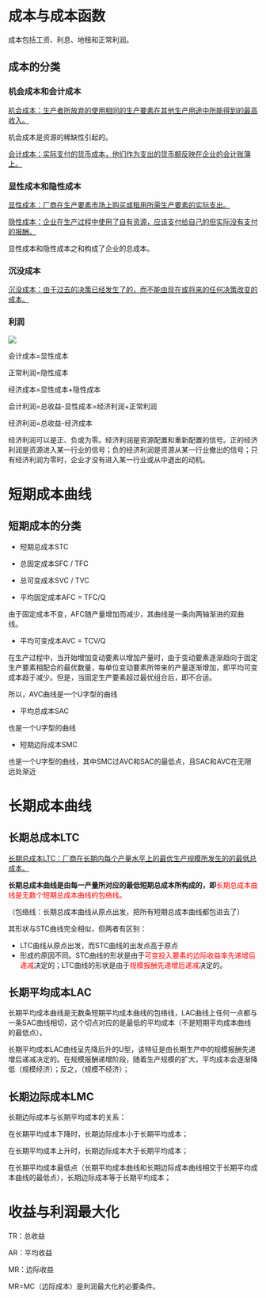 # 成本与成本函数

成本包括工资、利息、地租和正常利润。

## 成本的分类

### 机会成本和会计成本

<u>机会成本：生产者所放弃的使用相同的生产要素在其他生产用途中所能得到的最高收入。</u>

机会成本是资源的稀缺性引起的。

<u>会计成本：实际支付的货币成本，他们作为支出的货币额反映在企业的会计账簿上。</u>

### 显性成本和隐性成本

<u>显性成本：厂商在生产要素市场上购买或租用所需生产要素的实际支出。</u>

<u>隐性成本：企业在生产过程中使用了自有资源，应该支付给自己的但实际没有支付的报酬。</u>

显性成本和隐性成本之和构成了企业的总成本。

### 沉没成本

<u>沉没成本：由于过去的决策已经发生了的，而不能由现在或将来的任何决策改变的成本。</u>

### 利润

![](D:\Work\TyporaNotes\note\经济学\pict\利润.png)

会计成本=显性成本

正常利润=隐性成本

经济成本=显性成本+隐性成本

会计利润=总收益-显性成本=经济利润+正常利润

经济利润=总收益-经济成本

经济利润可以是正、负或为零。经济利润是资源配置和重新配置的信号。正的经济利润是资源进入某一行业的信号；负的经济利润是资源从某一行业撤出的信号；只有经济利润为零时，企业才没有进入某一行业或从中退出的动机。



# 短期成本曲线

## 短期成本的分类

* 短期总成本STC

* 总固定成本SFC / TFC

* 总可变成本SVC / TVC

* 平均固定成本AFC = TFC/Q

由于固定成本不变，AFC随产量增加而减少，其曲线是一条向两轴渐进的双曲线。

* 平均可变成本AVC = TCV/Q

在生产过程中，当开始增加变动要素以增加产量时，由于变动要素逐渐趋向于固定生产要素相配合的最优数量，每单位变动要素所带来的产量逐渐增加，即平均可变成本趋于减少。但是，当固定生产要素超过最优组合后，即不合适。

所以，AVC曲线是一个U字型的曲线

* 平均总成本SAC

也是一个U字型的曲线

* 短期边际成本SMC

也是一个U字型的曲线，其中SMC过AVC和SAC的最低点，且SAC和AVC在无限远处渐近



# 长期成本曲线

## 长期总成本LTC

<u>长期总成本LTC：厂商在长期内每个产量水平上的最优生产规模所发生的的最低总成本。</u>

**长期总成本曲线是由每一产量所对应的最低短期总成本所构成的，即**<font color=red>长期总成本曲线是无数个短期总成本曲线的包络线。</font>

（包络线：长期总成本曲线从原点出发，把所有短期总成本曲线都包进去了）

其形状与STC曲线完全相似，但两者有区别：

* LTC曲线从原点出发，而STC曲线的出发点高于原点
* 形成的原因不同。STC曲线的形状是由于<font color=red>可变投入要素的边际收益率先递增后递减</font>决定的；LTC曲线的形状是由于<font color=red>规模报酬先递增后递减</font>决定的。

## 长期平均成本LAC

长期平均成本曲线是无数条短期平均成本曲线的包络线，LAC曲线上任何一点都与一条SAC曲线相切，这个切点对应的是最低的平均成本（不是短期平均成本曲线的最低点）。

长期平均成本LAC曲线呈先降后升的U型，该特征是由长期生产中的规模报酬先递增后递减决定的。在规模报酬递增阶段，随着生产规模的扩大，平均成本会逐渐降低（规模经济）；反之，（规模不经济）；

## 长期边际成本LMC

长期边际成本与长期平均成本的关系：

在长期平均成本下降时，长期边际成本小于长期平均成本；

在长期平均成本上升时，长期边际成本大于长期平均成本；

在长期平均成本最低点（长期平均成本曲线和长期边际成本曲线相交于长期平均成本曲线的最低点），长期边际成本等于长期平均成本；



# 收益与利润最大化

TR：总收益

AR：平均收益

MR：边际收益

MR=MC（边际成本）是利润最大化的必要条件。


